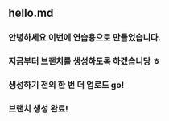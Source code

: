 ## hello.md

### 안녕하세요 이번에 연습용으로 만들었습니다.

### 지금부터 브랜치를 생성하도록 하겠습니당 ㅎ


### 생성하기 전의 한 번 더 업로드 go!

### 브랜치 생성 완료!

